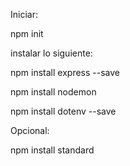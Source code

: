Iniciar:

npm init

instalar lo siguiente:

npm install express --save

npm install nodemon


npm install dotenv --save

Opcional:

npm install standard

